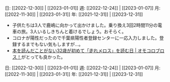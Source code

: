 日: [[2022-12-30]] | [[2023-01-01]]
週: [[2022-12-24]] | [[2023-01-07]]
月: [[2022-11-30]] | [[2023-01-31]]
年: [[2021-12-31]] | [[2023-12-31]]

- 子供たちは3人で鹿嶋に向かって出かけました。乗り換え3回2時間11分の電車の旅。3人いるしきちんと着けるでしょう。おそらく。
- コロナが陽性だったので千葉県陽性者登録センターに一応入力しました。登録するまでもない気もしますが…。
- [本を読んだことがない32歳が初めて「走れメロス」を読む日 | オモコロブロス！](https://omocoro.jp/bros/kiji/366606/)がとっても良かった。



日: [[2022-12-30]] | [[2023-01-01]]
週: [[2022-12-24]] | [[2023-01-07]]
月: [[2022-11-30]] | [[2023-01-31]]
年: [[2021-12-31]] | [[2023-12-31]]